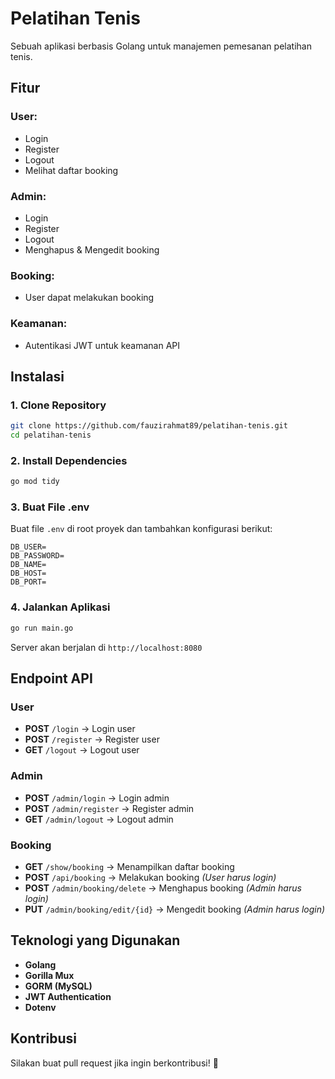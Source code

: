 # Pelatihan Tenis

Sebuah aplikasi berbasis Golang untuk manajemen pemesanan pelatihan tenis.

## Fitur

### User:
- Login
- Register
- Logout
- Melihat daftar booking

### Admin:
- Login
- Register
- Logout
- Menghapus & Mengedit booking

### Booking:
- User dapat melakukan booking

### Keamanan:
- Autentikasi JWT untuk keamanan API

## Instalasi

### 1. Clone Repository
```sh
git clone https://github.com/fauzirahmat89/pelatihan-tenis.git
cd pelatihan-tenis
```

### 2. Install Dependencies
```sh
go mod tidy
```

### 3. Buat File .env
Buat file `.env` di root proyek dan tambahkan konfigurasi berikut:
```env
DB_USER=
DB_PASSWORD=
DB_NAME=
DB_HOST=
DB_PORT=
```

### 4. Jalankan Aplikasi
```sh
go run main.go
```
Server akan berjalan di `http://localhost:8080`

## Endpoint API

### User
- **POST** `/login` → Login user
- **POST** `/register` → Register user
- **GET** `/logout` → Logout user

### Admin
- **POST** `/admin/login` → Login admin
- **POST** `/admin/register` → Register admin
- **GET** `/admin/logout` → Logout admin

### Booking
- **GET** `/show/booking` → Menampilkan daftar booking
- **POST** `/api/booking` → Melakukan booking _(User harus login)_
- **POST** `/admin/booking/delete` → Menghapus booking _(Admin harus login)_
- **PUT** `/admin/booking/edit/{id}` → Mengedit booking _(Admin harus login)_

## Teknologi yang Digunakan
- **Golang**
- **Gorilla Mux**
- **GORM (MySQL)**
- **JWT Authentication**
- **Dotenv**

## Kontribusi
Silakan buat pull request jika ingin berkontribusi! 🚀
